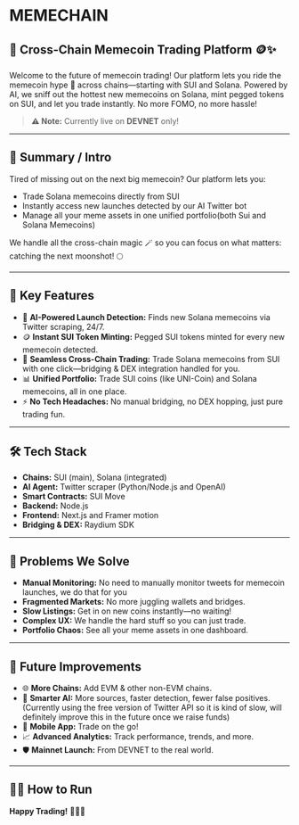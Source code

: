 # MEMECHAIN
## 🚀 Cross-Chain Memecoin Trading Platform 🪙✨

Welcome to the future of memecoin trading! Our platform lets you ride the memecoin hype 🚂 across chains—starting with SUI and Solana. Powered by AI, we sniff out the hottest new memecoins on Solana, mint pegged tokens on SUI, and let you trade instantly. No more FOMO, no more hassle!

> **⚠️ Note:** Currently live on **DEVNET** only!

---

## 🌟 Summary / Intro

Tired of missing out on the next big memecoin? Our platform lets you:
- Trade Solana memecoins directly from SUI
- Instantly access new launches detected by our AI Twitter bot
- Manage all your meme assets in one unified portfolio(both Sui and Solana Memecoins)

We handle all the cross-chain magic 🪄 so you can focus on what matters: catching the next moonshot! 🌕

---

## 🔑 Key Features

- 🤖 **AI-Powered Launch Detection:** Finds new Solana memecoins via Twitter scraping, 24/7.
- 🪙 **Instant SUI Token Minting:** Pegged SUI tokens minted for every new memecoin detected.
- 🌉 **Seamless Cross-Chain Trading:** Trade Solana memecoins from SUI with one click—bridging & DEX integration handled for you.
- 📊 **Unified Portfolio:** Trade SUI coins (like UNI-Coin) and Solana memecoins, all in one place.
- ⚡ **No Tech Headaches:** No manual bridging, no DEX hopping, just pure trading fun.

---

## 🛠️ Tech Stack

- **Chains:** SUI (main), Solana (integrated)
- **AI Agent:** Twitter scraper (Python/Node.js and OpenAI)
- **Smart Contracts:** SUI Move
- **Backend:** Node.js
- **Frontend:** Next.js and Framer motion
- **Bridging & DEX:** Raydium SDK

---

## 🧩 Problems We Solve

- **Manual Monitoring:** No need to manually monitor tweets for memecoin launches, we do that for you
- **Fragmented Markets:** No more juggling wallets and bridges.
- **Slow Listings:** Get in on new coins instantly—no waiting!
- **Complex UX:** We handle the hard stuff so you can just trade.
- **Portfolio Chaos:** See all your meme assets in one dashboard.

---

## 🚧 Future Improvements

- 🌐 **More Chains:** Add EVM & other non-EVM chains.
- 🧠 **Smarter AI:** More sources, faster detection, fewer false positives.(Currently using the free version of Twitter API so it is kind of slow, will definitely improve this in the future once we raise funds)
- 📱 **Mobile App:** Trade on the go!
- 📈 **Advanced Analytics:** Track performance, trends, and more.
- 🛡️ **Mainnet Launch:** From DEVNET to the real world.

---

## 🏃‍♂️ How to Run


**Happy Trading!** 🦄🐶🐸  
